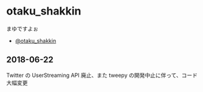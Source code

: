 # otaku_shakkin

まゆですよぉ

- [@otaku_shakkin](https://twitter.com/otaku_shakkin)

## 2018-06-22

Twitter の UserStreaming API 廃止、また tweepy の開発中止に伴って、コード大幅変更
